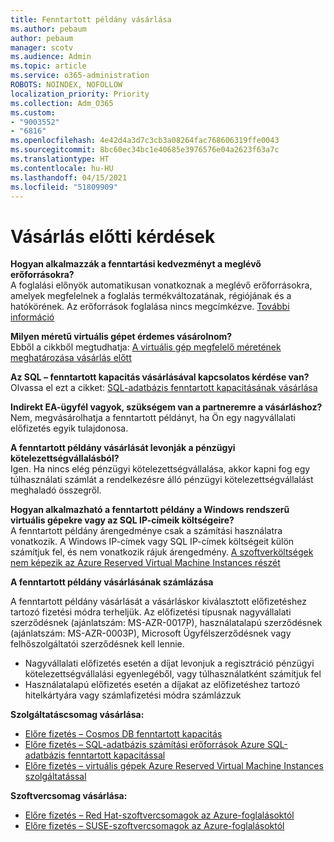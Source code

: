 ```yaml
---
title: Fenntartott példány vásárlása
ms.author: pebaum
author: pebaum
manager: scotv
ms.audience: Admin
ms.topic: article
ms.service: o365-administration
ROBOTS: NOINDEX, NOFOLLOW
localization_priority: Priority
ms.collection: Adm_O365
ms.custom:
- "9003552"
- "6816"
ms.openlocfilehash: 4e42d4a3d7c3cb3a08264fac768606319ffe0043
ms.sourcegitcommit: 8bc60ec34bc1e40685e3976576e04a2623f63a7c
ms.translationtype: HT
ms.contentlocale: hu-HU
ms.lasthandoff: 04/15/2021
ms.locfileid: "51809909"
---
```

# <a name="questions-before-purchase"></a>Vásárlás előtti kérdések

**Hogyan alkalmazzák a fenntartási kedvezményt a meglévő erőforrásokra?**  
A foglalási előnyök automatikusan vonatkoznak a meglévő erőforrásokra, amelyek megfelelnek a foglalás termékváltozatának, régiójának és a hatókörének. Az erőforrások foglalása nincs megcímkézve. [További információ](https://docs.microsoft.com/azure/cost-management-billing/reservations/save-compute-costs-reservations?WT.mc_id=Portal-Microsoft_Azure_Support#how-reservation-discount-is-applied) 

**Milyen méretű virtuális gépet érdemes vásárolnom?**  
Ebből a cikkből megtudhatja: [A virtuális gép megfelelő méretének meghatározása vásárlás előtt](https://docs.microsoft.com/azure/virtual-machines/windows/prepay-reserved-vm-instances?toc=/azure/billing/TOC.json&WT.mc_id=Portal-Microsoft_Azure_Support#determine-the-right-vm-size-before-you-buy)

**Az SQL – fenntartott kapacitás vásárlásával kapcsolatos kérdése van?**  
Olvassa el ezt a cikket: [SQL-adatbázis fenntartott kapacitásának vásárlása](https://docs.microsoft.com/azure/sql-database/sql-database-reserved-capacity?toc=/azure/billing/TOC.json&WT.mc_id=Portal-Microsoft_Azure_Support#buy-sql-database-reserved-capacity)

**Indirekt EA-ügyfél vagyok, szükségem van a partneremre a vásárláshoz?**  
Nem, megvásárolhatja a fenntartott példányt, ha Ön egy nagyvállalati előfizetés egyik tulajdonosa.

**A fenntartott példány vásárlását levonják a pénzügyi kötelezettségvállalásból?**  
Igen. Ha nincs elég pénzügyi kötelezettségvállalása, akkor kapni fog egy túlhasználati számlát a rendelkezésre álló pénzügyi kötelezettségvállalást meghaladó összegről.

**Hogyan alkalmazható a fenntartott példány a Windows rendszerű virtuális gépekre vagy az SQL IP-címeik költségeire?**  
A fenntartott példány árengedménye csak a számítási használatra vonatkozik. A Windows IP-címek vagy SQL IP-címek költségeit külön számítjuk fel, és nem vonatkozik rájuk árengedmény. [A szoftverköltségek nem képezik az Azure Reserved Virtual Machine Instances részét](https://docs.microsoft.com/azure/billing/billing-reserved-instance-windows-software-costs?WT.mc_id=Portal-Microsoft_Azure_Support)  
      
**A fenntartott példány vásárlásának számlázása**  
      
A fenntartott példány vásárlását a vásárláskor kiválasztott előfizetéshez tartozó fizetési módra terheljük. Az előfizetési típusnak nagyvállalati szerződésnek (ajánlatszám: MS-AZR-0017P), használatalapú szerződésnek (ajánlatszám: MS-AZR-0003P), Microsoft Ügyfélszerződésnek vagy felhőszolgáltatói szerződésnek kell lennie.

-   Nagyvállalati előfizetés esetén a díjat levonjuk a regisztráció pénzügyi kötelezettségvállalási egyenlegéből, vagy túlhasználatként számítjuk fel
-   Használatalapú előfizetés esetén a díjakat az előfizetéshez tartozó hitelkártyára vagy számlafizetési módra számlázzuk

**Szolgáltatáscsomag vásárlása:**

-   [Előre fizetés – Cosmos DB fenntartott kapacitás](https://docs.microsoft.com/azure/cosmos-db/cosmos-db-reserved-capacity?WT.mc_id=Portal-Microsoft_Azure_Support)
-   [Előre fizetés – SQL-adatbázis számítási erőforrások Azure SQL-adatbázis fenntartott kapacitással](https://docs.microsoft.com/azure/sql-database/sql-database-reserved-capacity?WT.mc_id=Portal-Microsoft_Azure_Support)
-   [Előre fizetés – virtuális gépek Azure Reserved Virtual Machine Instances szolgáltatással](https://docs.microsoft.com/azure/virtual-machines/windows/prepay-reserved-vm-instances?WT.mc_id=Portal-Microsoft_Azure_Support)

**Szoftvercsomag vásárlása:**

-   [Előre fizetés – Red Hat-szoftvercsomagok az Azure-foglalásoktól](https://docs.microsoft.com/azure/virtual-machines/linux/prepay-rhel-software-charges?WT.mc_id=Portal-Microsoft_Azure_Support)
-   [Előre fizetés – SUSE-szoftvercsomagok az Azure-foglalásoktól](https://docs.microsoft.com/azure/virtual-machines/linux/prepay-suse-software-charges?WT.mc_id=Portal-Microsoft_Azure_Support)